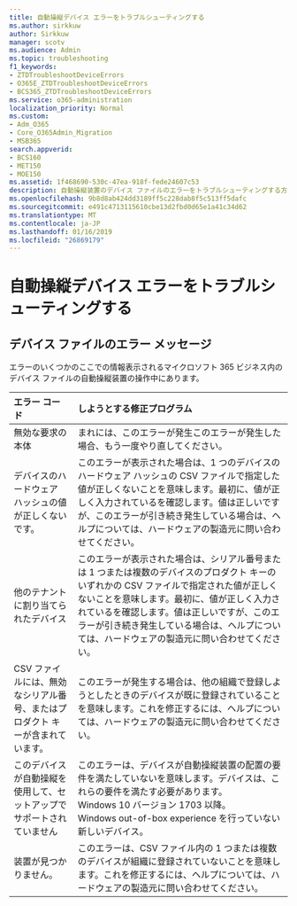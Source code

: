 ```yaml
---
title: 自動操縦デバイス エラーをトラブルシューティングする
ms.author: sirkkuw
author: Sirkkuw
manager: scotv
ms.audience: Admin
ms.topic: troubleshooting
f1_keywords:
- ZTDTroubleshootDeviceErrors
- O365E_ZTDTroubleshootDeviceErrors
- BCS365_ZTDTroubleshootDeviceErrors
ms.service: o365-administration
localization_priority: Normal
ms.custom:
- Adm_O365
- Core_O365Admin_Migration
- MSB365
search.appverid:
- BCS160
- MET150
- MOE150
ms.assetid: 1f468690-530c-47ea-918f-fede24607c53
description: 自動操縦装置のデバイス ファイルのエラーをトラブルシューティングする方法について説明します。
ms.openlocfilehash: 9b8d8ab424dd3189ff5c228dab8f5c513ff5dafc
ms.sourcegitcommit: e491c4713115610cbe13d2fbd0d65e1a41c34d62
ms.translationtype: MT
ms.contentlocale: ja-JP
ms.lasthandoff: 01/16/2019
ms.locfileid: "26869179"
---
```

# <a name="troubleshoot-autopilot-device-errors"></a>自動操縦デバイス エラーをトラブルシューティングする

## <a name="device-file-error-messages"></a>デバイス ファイルのエラー メッセージ

エラーのいくつかのここでの情報表示されるマイクロソフト 365 ビジネス内のデバイス ファイルの自動操縦装置の操作中にあります。 
  
|**エラー コード**|**しようとする修正プログラム**|
|:-----|:-----|
|無効な要求の本体  <br/> |まれには、このエラーが発生このエラーが発生した場合、もう一度やり直してください。  <br/> |
|デバイスのハードウェア ハッシュの値が正しくないです。  <br/> |このエラーが表示された場合は、1 つのデバイスのハードウェア ハッシュの CSV ファイルで指定した値が正しくないことを意味します。最初に、値が正しく入力されているを確認します。値は正しいですが、このエラーが引き続き発生している場合は、ヘルプについては、ハードウェアの製造元に問い合わせてください。  <br/> |
|他のテナントに割り当てられたデバイス  <br/> |このエラーが表示された場合は、シリアル番号または 1 つまたは複数のデバイスのプロダクト キーのいずれかの CSV ファイルで指定された値が正しくないことを意味します。最初に、値が正しく入力されているを確認します。値は正しいですが、このエラーが引き続き発生している場合は、ヘルプについては、ハードウェアの製造元に問い合わせてください。  <br/> |
|CSV ファイルには、無効なシリアル番号、またはプロダクト キーが含まれています。  <br/> |このエラーが発生する場合は、他の組織で登録しようとしたときのデバイスが既に登録されていることを意味します。これを修正するには、ヘルプについては、ハードウェアの製造元に問い合わせてください。  <br/> |
|このデバイスが自動操縦を使用して、セットアップでサポートされていません  <br/> | このエラーは、デバイスが自動操縦装置の配置の要件を満たしていないを意味します。デバイスは、これらの要件を満たす必要があります。  <br/>  Windows 10 バージョン 1703 以降。  <br/>  Windows out-of-box experience を行っていない新しいデバイス。  <br/> |
|装置が見つかりません。  <br/> |このエラーは、CSV ファイル内の 1 つまたは複数のデバイスが組織に登録されていないことを意味します。これを修正するには、ヘルプについては、ハードウェアの製造元に問い合わせてください。  <br/> |
   
